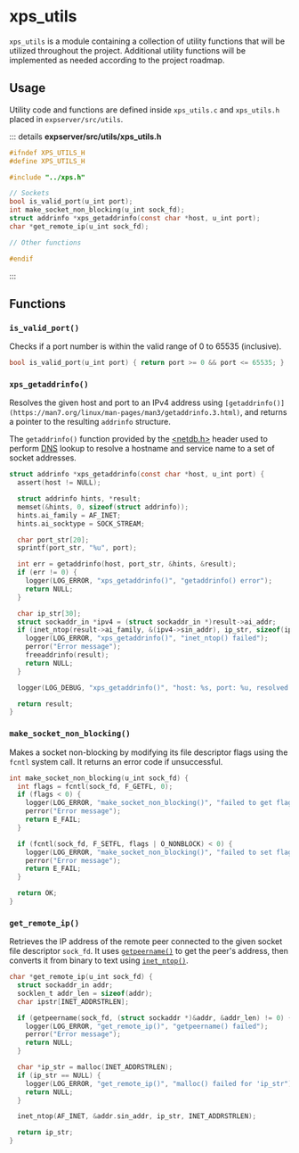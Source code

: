# xps_utils

`xps_utils` is a module containing a collection of utility functions that will be utilized throughout the project. Additional utility functions will be implemented as needed according to the project roadmap.

## Usage

Utility code and functions are defined inside `xps_utils.c` and `xps_utils.h` placed in `expserver/src/utils`.

::: details **expserver/src/utils/xps_utils.h**

```c
#ifndef XPS_UTILS_H
#define XPS_UTILS_H

#include "../xps.h"

// Sockets
bool is_valid_port(u_int port);
int make_socket_non_blocking(u_int sock_fd);
struct addrinfo *xps_getaddrinfo(const char *host, u_int port);
char *get_remote_ip(u_int sock_fd);

// Other functions

#endif
```

:::

## Functions

### `is_valid_port()`

Checks if a port number is within the valid range of 0 to 65535 (inclusive).

```c
bool is_valid_port(u_int port) { return port >= 0 && port <= 65535; }
```

### `xps_getaddrinfo()`

Resolves the given host and port to an IPv4 address using `[getaddrinfo()](https://man7.org/linux/man-pages/man3/getaddrinfo.3.html)`, and returns a pointer to the resulting `addrinfo` structure.

The `getaddrinfo()` function provided by the [<netdb.h>](https://pubs.opengroup.org/onlinepubs/7908799/xns/netdb.h.html) header used to perform [DNS](https://en.wikipedia.org/wiki/Domain_Name_System) lookup to resolve a hostname and service name to a set of socket addresses.

```c
struct addrinfo *xps_getaddrinfo(const char *host, u_int port) {
  assert(host != NULL);

  struct addrinfo hints, *result;
  memset(&hints, 0, sizeof(struct addrinfo));
  hints.ai_family = AF_INET;
  hints.ai_socktype = SOCK_STREAM;

  char port_str[20];
  sprintf(port_str, "%u", port);

  int err = getaddrinfo(host, port_str, &hints, &result);
  if (err != 0) {
    logger(LOG_ERROR, "xps_getaddrinfo()", "getaddrinfo() error");
    return NULL;
  }

  char ip_str[30];
  struct sockaddr_in *ipv4 = (struct sockaddr_in *)result->ai_addr;
  if (inet_ntop(result->ai_family, &(ipv4->sin_addr), ip_str, sizeof(ip_str)) == NULL) {
    logger(LOG_ERROR, "xps_getaddrinfo()", "inet_ntop() failed");
    perror("Error message");
    freeaddrinfo(result);
    return NULL;
  }

  logger(LOG_DEBUG, "xps_getaddrinfo()", "host: %s, port: %u, resolved ip: %s", host, port, ip_str);

  return result;
}
```

### `make_socket_non_blocking()`

Makes a socket non-blocking by modifying its file descriptor flags using the `fcntl` system call. It returns an error code if unsuccessful.

```c
int make_socket_non_blocking(u_int sock_fd) {
  int flags = fcntl(sock_fd, F_GETFL, 0);
  if (flags < 0) {
    logger(LOG_ERROR, "make_socket_non_blocking()", "failed to get flags");
    perror("Error message");
    return E_FAIL;
  }

  if (fcntl(sock_fd, F_SETFL, flags | O_NONBLOCK) < 0) {
    logger(LOG_ERROR, "make_socket_non_blocking()", "failed to set flags");
    perror("Error message");
    return E_FAIL;
  }

  return OK;
}
```

### `get_remote_ip()`

Retrieves the IP address of the remote peer connected to the given socket file descriptor `sock_fd`. It uses [`getpeername()`](https://man7.org/linux/man-pages/man2/getpeername.2.html) to get the peer's address, then converts it from binary to text using [`inet_ntop()`](https://man7.org/linux/man-pages/man3/inet_ntop.3.html).

```c
char *get_remote_ip(u_int sock_fd) {
  struct sockaddr_in addr;
  socklen_t addr_len = sizeof(addr);
  char ipstr[INET_ADDRSTRLEN];

  if (getpeername(sock_fd, (struct sockaddr *)&addr, &addr_len) != 0) {
    logger(LOG_ERROR, "get_remote_ip()", "getpeername() failed");
    perror("Error message");
    return NULL;
  }

  char *ip_str = malloc(INET_ADDRSTRLEN);
  if (ip_str == NULL) {
    logger(LOG_ERROR, "get_remote_ip()", "malloc() failed for 'ip_str");
    return NULL;
  }

  inet_ntop(AF_INET, &addr.sin_addr, ip_str, INET_ADDRSTRLEN);

  return ip_str;
}

```
